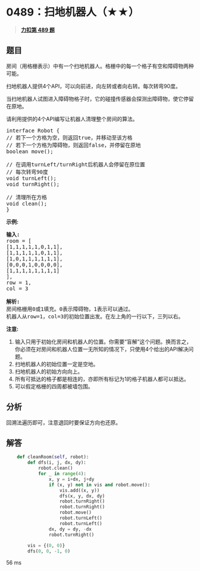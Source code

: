 # 0489：扫地机器人（★★）


> <u>**[力扣第 489 题](https://leetcode.cn/problems/robot-room-cleaner/)**</u>

## 题目

<p>房间（用格栅表示）中有一个扫地机器人。格栅中的每一个格子有空和障碍物两种可能。</p>

<p>扫地机器人提供4个API，可以向前进，向左转或者向右转。每次转弯90度。</p>

<p>当扫地机器人试图进入障碍物格子时，它的碰撞传感器会探测出障碍物，使它停留在原地。</p>

<p>请利用提供的4个API编写让机器人清理整个房间的算法。</p>

<pre>interface Robot {
// 若下一个方格为空，则返回true，并移动至该方格
// 若下一个方格为障碍物，则返回false，并停留在原地
boolean move();

// 在调用turnLeft/turnRight后机器人会停留在原位置
// 每次转弯90度
void turnLeft();
void turnRight();

// 清理所在方格
void clean();
}
</pre>

<p><strong>示例:</strong></p>

<pre><strong>输入:</strong>
room = [
[1,1,1,1,1,0,1,1],
[1,1,1,1,1,0,1,1],
[1,0,1,1,1,1,1,1],
[0,0,0,1,0,0,0,0],
[1,1,1,1,1,1,1,1]
],
row = 1,
col = 3

<strong>解析:</strong>
房间格栅用0或1填充。0表示障碍物，1表示可以通过。
机器人从row=1，col=3的初始位置出发。在左上角的一行以下，三列以右。
</pre>

<p><strong>注意:</strong></p>

<ol>
<li>输入只用于初始化房间和机器人的位置。你需要&ldquo;盲解&rdquo;这个问题。换而言之，你必须在对房间和机器人位置一无所知的情况下，只使用4个给出的API解决问题。 </li>
<li>扫地机器人的初始位置一定是空地。</li>
<li>扫地机器人的初始方向向上。</li>
<li>所有可抵达的格子都是相连的，亦即所有标记为1的格子机器人都可以抵达。</li>
<li>可以假定格栅的四周都被墙包围。</li>
</ol>


## 分析

回溯法遍历即可，注意退回时要保证方向也还原。

## 解答

```python
    def cleanRoom(self, robot):
        def dfs(i, j, dx, dy):
            robot.clean()
            for _ in range(4):
                x, y = i+dx, j+dy
                if (x, y) not in vis and robot.move():
                    vis.add((x, y))
                    dfs(x, y, dx, dy)
                    robot.turnRight()
                    robot.turnRight()
                    robot.move()
                    robot.turnLeft()
                    robot.turnLeft()
                dx, dy = dy, -dx
                robot.turnRight()
        
        vis = {(0, 0)}
        dfs(0, 0, -1, 0)
```

56 ms
